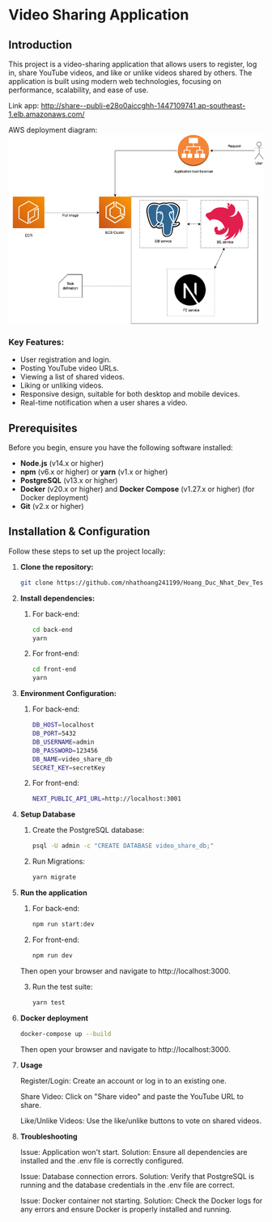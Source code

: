 # Video Sharing Application

## Introduction

This project is a video-sharing application that allows users to register, log in, share YouTube videos, and like or unlike videos shared by others. The application is built using modern web technologies, focusing on performance, scalability, and ease of use.

Link app: http://share--publi-e28o0aiccghh-1447109741.ap-southeast-1.elb.amazonaws.com/


AWS deployment diagram:
![aws-deployment-diagram](./aws-deploy.drawio.png)



### Key Features:

- User registration and login.
- Posting YouTube video URLs.
- Viewing a list of shared videos.
- Liking or unliking videos.
- Responsive design, suitable for both desktop and mobile devices.
- Real-time notification when a user shares a video.

## Prerequisites

Before you begin, ensure you have the following software installed:

- **Node.js** (v14.x or higher)
- **npm** (v6.x or higher) or **yarn** (v1.x or higher)
- **PostgreSQL** (v13.x or higher)
- **Docker** (v20.x or higher) and **Docker Compose** (v1.27.x or higher) (for Docker deployment)
- **Git** (v2.x or higher)

## Installation & Configuration

Follow these steps to set up the project locally:

1. **Clone the repository:**

   ```bash
   git clone https://github.com/nhathoang241199/Hoang_Duc_Nhat_Dev_Test.git
   ```

2. **Install dependencies:**
   1. For back-end:
      ```bash
      cd back-end
      yarn
      ```
   

   2. For front-end:
      ```bash
      cd front-end
      yarn
      ```

3. **Environment Configuration:**
   
   1. For back-end:
      ```bash
      DB_HOST=localhost
      DB_PORT=5432
      DB_USERNAME=admin
      DB_PASSWORD=123456
      DB_NAME=video_share_db
      SECRET_KEY=secretKey
      ```

   2. For front-end:
      ```bash
      NEXT_PUBLIC_API_URL=http://localhost:3001
      ```
      
5. **Setup Database**

   1. Create the PostgreSQL database:
      ```bash
      psql -U admin -c "CREATE DATABASE video_share_db;"
      ```

   3. Run Migrations:
      ```bash
      yarn migrate
      ```

6. **Run the application**
   1. For back-end:
      ```bash
      npm run start:dev
      ```

   2. For front-end:
      ```bash
      npm run dev
      ```
   Then open your browser and navigate to http://localhost:3000.

   3. Run the test suite:
      ```bash
      yarn test
      ```

7. **Docker deployment**
   ```bash
   docker-compose up --build
   ```
   
   Then open your browser and navigate to http://localhost:3000.

8. **Usage**

   Register/Login: Create an account or log in to an existing one.
   
   Share Video: Click on "Share video" and paste the YouTube URL to share.
   
   Like/Unlike Videos: Use the like/unlike buttons to vote on shared videos.

10. **Troubleshooting**
    
    Issue: Application won't start. Solution: Ensure all dependencies are installed and the .env file is correctly configured.

    Issue: Database connection errors. Solution: Verify that PostgreSQL is running and the database credentials in the .env file are correct.

    Issue: Docker container not starting. Solution: Check the Docker logs for any errors and ensure Docker is properly installed and running.
